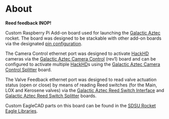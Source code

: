 # About

**Reed feedback INOP!**

Custom Raspberry Pi Add-on board used for launching the [Galactic Aztec] rocket. The board was designed to be stackable with other add-on boards via the designated [pin configuration].

The Camera Control ethernet port was designed to activate [HackHD] cameras via the [Galactic Aztec Camera Control] (rev1) board and can be configured to activate multiple [HackHD]s using the [Galactic Aztec Camera Control Splitter] board.

The Valve Feedback ethernet port was designed to read valve actuation status (open or close) by means of reading Reed switches (for the Main, LOX and Kerosene valves) via the [Galactic Aztec Reed Switch Interface] and [Galactic Aztec Reed Switch Splitter] boards.

Custom EagleCAD parts on this board can be found in the [SDSU Rocket Eagle Libraries].


[Galactic Aztec]: http://rocket.sdsu.edu/rockets
[pin configuration]: https://docs.google.com/spreadsheets/d/1zGslKhH-ZteeA8sbbTjQlF-Neb-wJ3quIlFH6I8Cvgs/edit?usp=sharing
[HackHD]: http://hackhd.com/
[Galactic Aztec Camera Control]: https://github.com/twyatt/galactic-aztec-camera-control
[Galactic Aztec Camera Control Splitter]: https://github.com/twyatt/galactic-aztec-camera-control-splitter
[Galactic Aztec Reed Switch Interface]: https://github.com/twyatt/galactic-aztec-reed-switch-interface
[Galactic Aztec Reed Switch Splitter]: https://github.com/twyatt/galactic-aztec-reed-switch-splitter
[SDSU Rocket Eagle Libraries]: https://github.com/twyatt/SDSURocket-Eagle-Libraries